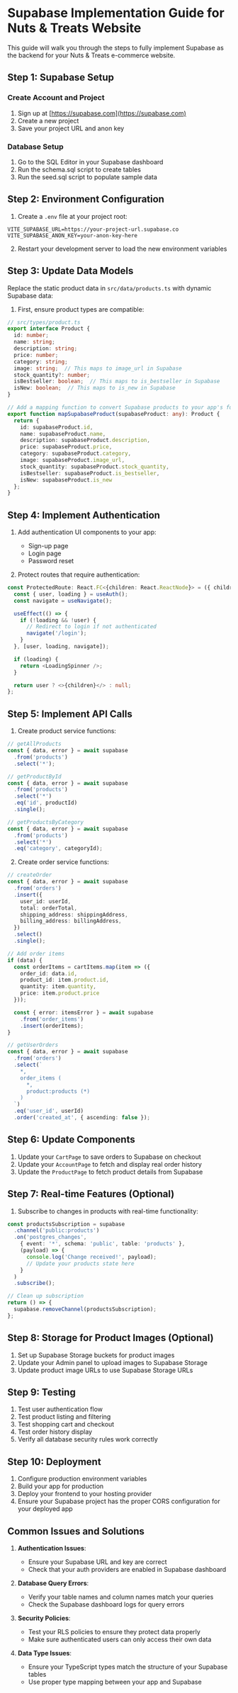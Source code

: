 # Supabase Implementation Guide for Nuts & Treats Website

This guide will walk you through the steps to fully implement Supabase as the backend for your Nuts & Treats e-commerce website.

## Step 1: Supabase Setup

### Create Account and Project
1. Sign up at [https://supabase.com](https://supabase.com)
2. Create a new project
3. Save your project URL and anon key

### Database Setup
1. Go to the SQL Editor in your Supabase dashboard
2. Run the schema.sql script to create tables
3. Run the seed.sql script to populate sample data

## Step 2: Environment Configuration

1. Create a `.env` file at your project root:
```
VITE_SUPABASE_URL=https://your-project-url.supabase.co
VITE_SUPABASE_ANON_KEY=your-anon-key-here
```

2. Restart your development server to load the new environment variables

## Step 3: Update Data Models

Replace the static product data in `src/data/products.ts` with dynamic Supabase data:

1. First, ensure product types are compatible:

```typescript
// src/types/product.ts
export interface Product {
  id: number;
  name: string;
  description: string;
  price: number;
  category: string;
  image: string;  // This maps to image_url in Supabase
  stock_quantity?: number;
  isBestseller: boolean;  // This maps to is_bestseller in Supabase
  isNew: boolean;  // This maps to is_new in Supabase
}

// Add a mapping function to convert Supabase products to your app's format
export function mapSupabaseProduct(supabaseProduct: any): Product {
  return {
    id: supabaseProduct.id,
    name: supabaseProduct.name,
    description: supabaseProduct.description,
    price: supabaseProduct.price,
    category: supabaseProduct.category,
    image: supabaseProduct.image_url,
    stock_quantity: supabaseProduct.stock_quantity,
    isBestseller: supabaseProduct.is_bestseller,
    isNew: supabaseProduct.is_new
  };
}
```

## Step 4: Implement Authentication

1. Add authentication UI components to your app:
   - Sign-up page
   - Login page
   - Password reset

2. Protect routes that require authentication:
```typescript
const ProtectedRoute: React.FC<{children: React.ReactNode}> = ({ children }) => {
  const { user, loading } = useAuth();
  const navigate = useNavigate();

  useEffect(() => {
    if (!loading && !user) {
      // Redirect to login if not authenticated
      navigate('/login');
    }
  }, [user, loading, navigate]);

  if (loading) {
    return <LoadingSpinner />;
  }

  return user ? <>{children}</> : null;
};
```

## Step 5: Implement API Calls

1. Create product service functions:

```typescript
// getAllProducts
const { data, error } = await supabase
  .from('products')
  .select('*');

// getProductById
const { data, error } = await supabase
  .from('products')
  .select('*')
  .eq('id', productId)
  .single();

// getProductsByCategory
const { data, error } = await supabase
  .from('products')
  .select('*')
  .eq('category', categoryId);
```

2. Create order service functions:

```typescript
// createOrder
const { data, error } = await supabase
  .from('orders')
  .insert({
    user_id: userId,
    total: orderTotal,
    shipping_address: shippingAddress,
    billing_address: billingAddress,
  })
  .select()
  .single();

// Add order items
if (data) {
  const orderItems = cartItems.map(item => ({
    order_id: data.id,
    product_id: item.product.id,
    quantity: item.quantity,
    price: item.product.price
  }));

  const { error: itemsError } = await supabase
    .from('order_items')
    .insert(orderItems);
}

// getUserOrders
const { data, error } = await supabase
  .from('orders')
  .select(`
    *,
    order_items (
      *,
      product:products (*)
    )
  `)
  .eq('user_id', userId)
  .order('created_at', { ascending: false });
```

## Step 6: Update Components

1. Update your `CartPage` to save orders to Supabase on checkout
2. Update your `AccountPage` to fetch and display real order history
3. Update the `ProductPage` to fetch product details from Supabase

## Step 7: Real-time Features (Optional)

1. Subscribe to changes in products with real-time functionality:

```typescript
const productsSubscription = supabase
  .channel('public:products')
  .on('postgres_changes', 
    { event: '*', schema: 'public', table: 'products' }, 
    (payload) => {
      console.log('Change received!', payload);
      // Update your products state here
    }
  )
  .subscribe();

// Clean up subscription
return () => {
  supabase.removeChannel(productsSubscription);
};
```

## Step 8: Storage for Product Images (Optional)

1. Set up Supabase Storage buckets for product images
2. Update your Admin panel to upload images to Supabase Storage
3. Update product image URLs to use Supabase Storage URLs

## Step 9: Testing

1. Test user authentication flow
2. Test product listing and filtering
3. Test shopping cart and checkout
4. Test order history display
5. Verify all database security rules work correctly

## Step 10: Deployment

1. Configure production environment variables
2. Build your app for production
3. Deploy your frontend to your hosting provider
4. Ensure your Supabase project has the proper CORS configuration for your deployed app

## Common Issues and Solutions

1. **Authentication Issues**:
   - Ensure your Supabase URL and key are correct
   - Check that your auth providers are enabled in Supabase dashboard

2. **Database Query Errors**:
   - Verify your table names and column names match your queries
   - Check the Supabase dashboard logs for query errors

3. **Security Policies**:
   - Test your RLS policies to ensure they protect data properly
   - Make sure authenticated users can only access their own data

4. **Data Type Issues**:
   - Ensure your TypeScript types match the structure of your Supabase tables
   - Use proper type mapping between your app and Supabase
